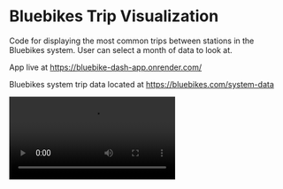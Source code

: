 # Bluebikes Trip Visualization

Code for displaying the most common trips between stations in the Bluebikes system. User can select a month of data to look at.

App live at https://bluebike-dash-app.onrender.com/

Bluebikes system trip data located at https://bluebikes.com/system-data

![Preview of dashboard](images/dashboard_preview_video.mov)
